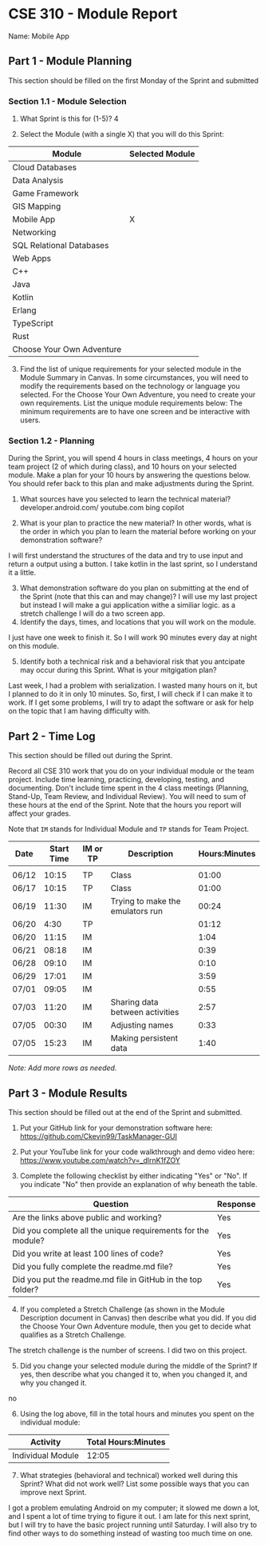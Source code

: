 # CSE 310 - Module Report

Name: Mobile App

## Part 1 - Module Planning

This section should be filled on the first Monday of the Sprint and submitted

### Section 1.1 - Module Selection

1. What Sprint is this for (1-5)?
    4

2. Select the Module (with a single X) that you will do this Sprint:

|Module                   |Selected Module|
|-------------------------|---------------|
|Cloud Databases          |               |
|Data Analysis            |               |
|Game Framework           |               |
|GIS Mapping              |               |
|Mobile App               |       X       |
|Networking               |               |
|SQL Relational Databases |               |
|Web Apps                 |               |
|C++                      |               |
|Java                     |               |
|Kotlin                   |               |
|Erlang                   |               |
|TypeScript               |               |
|Rust                     |               |
|Choose Your Own Adventure|               |

3. Find the list of unique requirements for your selected module in the Module Summary in Canvas.  In some circumstances, you will need to modify the requirements based on the technology or language you selected.  For the Choose Your Own Adventure, you need to create your own requirements.  List the unique module requirements below:
The minimum requirements are to have one screen and be interactive with users.

### Section 1.2 - Planning

During the Sprint, you will spend 4 hours in class meetings, 4 hours on your team project (2 of which during class), and 10 hours on your selected module.  Make a plan for your 10 hours by answering the questions below.  You should refer back to this plan and make adjustments during the Sprint.


1. What sources have you selected to learn the technical material?
developer.android.com/
youtube.com
bing copilot

2. What is your plan to practice the new material?  In other words, what is the order in which you plan to learn the material before working on your demonstration software?

I will first understand the structures of the data and try to use input and  return a output using a button. I take kotlin in the last sprint, so I understand it a little.

3. What demonstration software do you plan on submitting at the end of the Sprint (note that this can and may change)?
I will use my last project but instead I will make a gui application withe a similiar logic. as a stretch challenge I will do a two screen app.
4. Identify the days, times, and locations that you will work on the module.

I just have one week to finish it. So I will work 90 minutes every day at night on this module.

5. Identify both a technical risk and a behavioral risk that you antcipate may occur during this Sprint.  What is your mitgigation plan?

Last week, I had a problem with serialization. I wasted many hours on it, but I planned to do it in only 10 minutes. So, first, I will check if I can make it to work. If I get some problems, I will try to adapt the software or ask for help on the topic that I am having difficulty with.

## Part 2 - Time Log

This section should be filled out during the Sprint. 

Record all CSE 310 work that you do on your individual module or the team project.  Include time learning, practicing, developing, testing, and documenting.  Don't include time spent in the 4 class meetings (Planning, Stand-Up, Team Review, and Individual Review).  You will need to sum of these hours at the end of the Sprint. Note that the hours you report will affect your grades.

Note that `IM` stands for Individual Module and `TP` stands for Team Project.  

|Date      |Start Time|IM or TP|Description                                 |Hours:Minutes|
|----------|----------|--------|--------------------------------------------|-------------|
|          |          |        |                                            |             |
|  06/12   |  10:15   |   TP   |        Class                               |     01:00   |
|  06/17   |  10:15   |   TP   |        Class                               |     01:00   |
|  06/19   |  11:30   |   IM   |       Trying to make the emulators run     |     00:24   |
|  06/20   |  4:30    |   TP   |                                            |     01:12   |
|  06/20   |  11:15   |   IM   |                                            |      1:04   |
|  06/21   |  08:18   |   IM   |                                            |      0:39   |
|  06/28   |  09:10   |   IM   |                                            |      0:10   |
|  06/29   |  17:01   |   IM   |                                            |      3:59   |
|  07/01   |  09:05   |   IM   |                                            |      0:55   |
|  07/03   |  11:20   |   IM   |           Sharing data between activities  |      2:57   |
|  07/05   |  00:30   |   IM   |           Adjusting names                  |      0:33   |
|  07/05   |  15:23   |   IM   |        Making persistent data              |      1:40   |

_Note: Add more rows as needed._


## Part 3 - Module Results

This section should be filled out at the end of the Sprint and submitted.

1. Put your GitHub link for your demonstration software here: 
    https://github.com/Ckevin99/TaskManager-GUI

2. Put your YouTube link for your code walkthrough and demo video here:
    https://www.youtube.com/watch?v=_dlrnK1fZOY

3. Complete the following checklist by either indicating "Yes" or "No". If you indicate "No" then provide an explanation of why beneath the table.

|Question                                                    |Response|
|------------------------------------------------------------|--------|
|Are the links above public and working?                     |  Yes   |
|Did you complete all the unique requirements for the module?|  Yes   |
|Did you write at least 100 lines of code?                   |  Yes   |
|Did you fully complete the readme.md file?                  |  Yes   |
|Did you put the readme.md file in GitHub in the top folder? |  Yes   |

4. If you completed a Stretch Challenge (as shown in the Module Description document in Canvas) then describe what you did.  If you did the Choose Your Own Adventure module, then you get to decide what qualifies as a Stretch Challenge.

The stretch challenge is the number of screens. I did two on this project.

5. Did you change your selected module during the middle of the Sprint?  If yes, then describe what you changed it to, when you changed it, and why you changed it.

no


6. Using the log above, fill in the total hours and minutes you spent on the individual module:

|Activity         |Total Hours:Minutes|
|-----------------|-------------------|
|Individual Module|   12:05           |

7. What strategies (behavioral and technical) worked well during this Sprint?  What did not work well?  List some possible ways that you can improve next Sprint.

I got a problem emulating Android on my computer; it slowed me down a lot, and I spent a lot of time trying to figure it out.
I am late for this next sprint, but I will try to have the basic project running until Saturday.
I will also try to find other ways to do something instead of wasting too much time on one.
